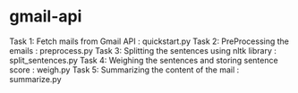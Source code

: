 # gmail-api

Task 1: Fetch mails from Gmail API : quickstart.py
Task 2: PreProcessing the emails : preprocess.py
Task 3: Splitting the sentences using nltk library : split_sentences.py
Task 4: Weighing the sentences and storing sentence score : weigh.py
Task 5: Summarizing the content of the mail : summarize.py
